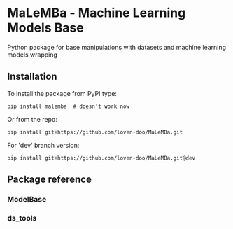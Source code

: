 # MaLeMBa - Machine Learning Models Base
Python package for base manipulations with datasets and machine learning models wrapping

## Installation
To install the package from PyPI type:
```
pip install malemba  # doesn't work now
```
Or from the repo:
```
pip install git+https://github.com/loven-doo/MaLeMBa.git
```
For 'dev' branch version:
```
pip install git+https://github.com/loven-doo/MaLeMBa.git@dev
```
## Package reference
### ModelBase
### ds_tools

